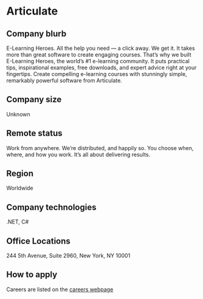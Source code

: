 # Articulate

## Company blurb

E-Learning Heroes. All the help you need — a click away.
We get it. It takes more than great software to create engaging courses. That’s why we built E-Learning Heroes, the world’s #1 e-learning community. It puts practical tips, inspirational examples, free downloads, and expert advice right at your fingertips. Create compelling e-learning courses with stunningly simple, remarkably powerful software from Articulate.

## Company size

Unknown

## Remote status

Work from anywhere. We’re distributed, and happily so. You choose when, where, and how you work. It’s all about delivering results.

## Region

Worldwide

## Company technologies

.NET, C#

## Office Locations

244 5th Avenue, Suite 2960, New York, NY 10001

## How to apply

Careers are listed on the [careers webpage](https://en-uk.articulate.com/company/careers.php)
